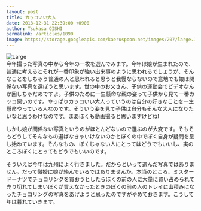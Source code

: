 ```yaml
---
layout: post
title: カッコいい大人
date: 2013-12-31 22:39:00 +0900
author: Tsukasa OISHI
permalink: /articles/1090
image: https://storage.googleapis.com/kaeruspoon.net/images/207/large.JPG?1388497173
---
```



![Large](https://storage.googleapis.com/kaeruspoon.net/images/207/large.JPG?1388497173)  
今年撮った写真の中から今年の一枚を選んでみます。今年は娘が生まれたので、普通に考えるとそれが一番印象が強い出来事のように思われるでしょうが、そんなことをしちゃう普通の人と思われると思うと我慢ならないので意地でも娘は関係ない写真を選ぼうと思います。世の中のお父さん、子供の運動会でビデオなんか回しちゃだめですよ。子供のために一生懸命な親の姿って子供から見て一番カッコ悪いのです。やっぱりカッコいい大人っていうのは自分の好きなことを一生懸命やっている人なのです。そういう姿を見て子供は自分もそんな大人になりたいなと思うわけなのです。まあぼくも動画撮ると思いますけどね!  

しかし娘が関係ない写真というのがほとんどないので選ぶのが大変です。そもそもどうしてそんなもの選ばなきゃいけないのかとぼくの中でぼく自身が疑問を呈し始めています。そんなもの、ぼくじゃない人にとってはどうでもいいし、実のところぼくにとってもどうでもいいのです。  

そういえば今年は九州によく行きました。だからといって選んだ写真ではありません。だって微妙に娘が絡んでいるではありませんか。本当のところ、ミスタードーナツでチョコリングを買おうとしたらぼくの前の人に大量に買い占められて売り切れてしまいぼくが買えなかったときのぼくの前の人のトレイに山積みになったチョコリングの写真をあげようと思ったのですがやめておきます。こうして年は暮れていきます。  

